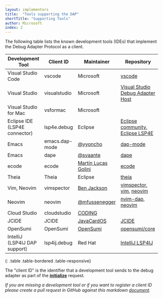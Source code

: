 ```yaml
---
layout: implementors
title:  "Tools supporting the DAP"
shortTitle: "Supporting Tools"
author: Microsoft
index: 2
---
```


The following table lists the known development tools (IDEs) that implement the Debug Adapter Protocol as a client.

| Development Tool              | Client ID    | Maintainer | Repository                                |
|-------------------------------|--------------|------------|-------------------------------------------|
| Visual Studio Code            | vscode       | Microsoft  | [vscode](https://github.com/Microsoft/vscode)
| Visual Studio                 | visualstudio | Microsoft  | [Visual Studio Debug Adapter Host](https://github.com/Microsoft/VSDebugAdapterHost)
| Visual Studio for Mac         | vsformac     | Microsoft  |
| Eclipse IDE (LSP4E connector) | lsp4e.debug  | Eclipse    | [Eclipse community](https://projects.eclipse.org/projects/technology.lsp4e/who), [Eclipse LSP4E](https://projects.eclipse.org/projects/technology.lsp4e)
| Emacs                         | emacs.dap-mode | [@yyoncho](https://github.com/yyoncho) | [dap-mode](https://github.com/yyoncho/dap-mode)
| Emacs                         | dape | [@svaante](https://github.com/svaante) | [dape](https://github.com/svaante/dape)
| ecode                         | ecode | [Martín Lucas Golini](https://github.com/SpartanJ) | [ecode](https://github.com/SpartanJ/ecode)
| Theia                         | Theia        | Eclipse    | [theia](https://github.com/theia-ide/theia/)
| Vim, Neovim                   | vimspector   | [Ben Jackson](https://github.com/puremourning) | [vimspector](https://github.com/puremourning/vimspector), [vim](https://github.com/vim/vim), [neovim](https://github.com/neovim/neovim)
| Neovim                        | neovim       | [@mfussenegger](https://github.com/mfussenegger) | [nvim-dap](https://github.com/mfussenegger/nvim-dap), [neovim](https://github.com/neovim/neovim)
| Cloud Studio                  | cloudstudio  | [CODING](https://studio.dev.tencent.com/)
| JCIDE                         | JCIDE        | [JavaCardOS](https://www.javacardos.com/)   | [JCIDE](https://www.javacardos.com/tools)
| OpenSumi                      | OpenSumi     | [OpenSumi](https://github.com/opensumi)   | [opensumi/core](https://github.com/opensumi/core)
| IntelliJ (LSP4IJ DAP support) | lsp4ij.debug | Red Hat    | [IntelliJ LSP4IJ](https://github.com/redhat-developer/lsp4ij/blob/main/docs/dap/UserGuide.md) |
{: .table .table-bordered .table-responsive}

The "client ID" is the identifier that a development tool sends to the debug adapter as part of the [**initialize**](../../specification#Requests_Initialize) request.

*If you are missing a development tool or if you want to register a client ID please create a pull request in GitHub against this markdown [document](https://github.com/Microsoft/debug-adapter-protocol/blob/main/_implementors/tools.md).*
